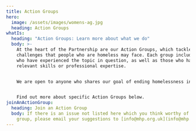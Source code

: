 ```yaml
---
title: Action Groups
hero:
  image: /assets/images/womens-ag.jpg
  heading: Action Groups
whatIs:
  heading: "Action Groups: Learn more about what we do"
  body: >-
    At the heart of the Partnership are our Action Groups, which tackle specific
    challenges that people who are homeless may face. Each group includes people
    who have experienced the topic in question, as well as those who have
    relevant skills or professional expertise.  


    We are open to anyone who shares our goal of ending homelessness in Manchester – please sign up to an Action Group using our form [here](https://forms.office.com/Pages/DesignPageV2.aspx?origin=ShareFormPage&subpage=design&m2=1&id=XVwzcf1bkE61VN8N5KjjQjkoCHBJKMVKuWG3gz25EypUM1gxNTZLNUgwS0tGNUhNVkExNUJPRkY5Ni4u), or get in touch via email at [info@mhp.org.uk](mailto:info@mhp.org.uk) for more information.


    F﻿ind out more about specific Action Groups below.
joinAnActionGroup:
  heading: Join an Action Group
  body: If there is an issue not listed here which you think worthy of an action
    group, please email your suggestions to [info@mhp.org.uk](info@mhp.org.uk).
---
```

